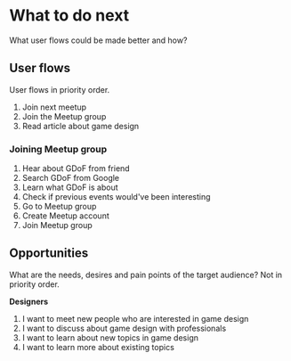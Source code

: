 # What to do next

What user flows could be made better and how?

## User flows

User flows in priority order.

1. Join next meetup
2. Join the Meetup group
3. Read article about game design

### Joining Meetup group

1. Hear about GDoF from friend
2. Search GDoF from Google
3. Learn what GDoF is about
4. Check if previous events would've been interesting
5. Go to Meetup group
6. Create Meetup account
7. Join Meetup group

## Opportunities

What are the needs, desires and pain points of the target audience? Not in priority order.

**Designers**

1. I want to meet new people who are interested in game design
2. I want to discuss about game design with professionals
3. I want to learn about new topics in game design
4. I want to learn more about existing topics
